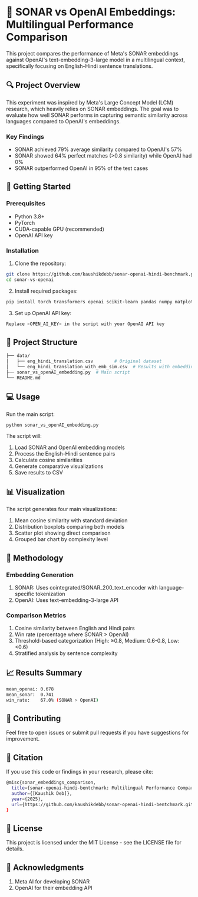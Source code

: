 # 🧠 SONAR vs OpenAI Embeddings: Multilingual Performance Comparison

This project compares the performance of Meta's SONAR embeddings against OpenAI's text-embedding-3-large model in a multilingual context, specifically focusing on English-Hindi sentence translations.

## 🔍 Project Overview

This experiment was inspired by Meta's Large Concept Model (LCM) research, which heavily relies on SONAR embeddings. The goal was to evaluate how well SONAR performs in capturing semantic similarity across languages compared to OpenAI's embeddings.

### Key Findings
- SONAR achieved 79% average similarity compared to OpenAI's 57%
- SONAR showed 64% perfect matches (>0.8 similarity) while OpenAI had 0%
- SONAR outperformed OpenAI in 95% of the test cases

## 🚀 Getting Started

### Prerequisites
- Python 3.8+
- PyTorch
- CUDA-capable GPU (recommended)
- OpenAI API key

### Installation

1. Clone the repository:
```bash
git clone https://github.com/kaushikdebb/sonar-openai-hindi-benchmark.git
cd sonar-vs-openai
```


2. Install required packages:
```bash
pip install torch transformers openai scikit-learn pandas numpy matplotlib
```

3. Set up OpenAI API key:
 ``` bash  
 Replace <OPEN_AI_KEY> in the script with your OpenAI API key
```
 

## 📁 Project Structure

``` bash
├── data/
│   ├── eng_hindi_translation.csv        # Original dataset
│   └── eng_hindi_translation_with_emb_sim.csv  # Results with embeddings
├── sonar_vs_openAI_embedding.py  # Main script
└── README.md
```

## 💻 Usage
Run the main script:
``` bash
python sonar_vs_openAI_embedding.py
```

The script will:

1. Load SONAR and OpenAI embedding models
2. Process the English-Hindi sentence pairs
3. Calculate cosine similarities
4. Generate comparative visualizations
5. Save results to CSV

## 📊 Visualization
The script generates four main visualizations:

1. Mean cosine similarity with standard deviation
2. Distribution boxplots comparing both models
3. Scatter plot showing direct comparison
4. Grouped bar chart by complexity level

## 🔧 Methodology

### Embedding Generation

1. SONAR: Uses cointegrated/SONAR_200_text_encoder with language-specific tokenization
2. OpenAI: Uses text-embedding-3-large API

### Comparison Metrics

1. Cosine similarity between English and Hindi pairs
2. Win rate (percentage where SONAR > OpenAI)
3. Threshold-based categorization (High: ≥0.8, Medium: 0.6-0.8, Low: <0.6)
4. Stratified analysis by sentence complexity

## 📈 Results Summary

``` bash 
mean_openai: 0.678
mean_sonar:  0.741
win_rate:    67.0% (SONAR > OpenAI)
```

## 🤝 Contributing
Feel free to open issues or submit pull requests if you have suggestions for improvement.

## 📝 Citation
If you use this code or findings in your research, please cite:

``` bash
@misc{sonar_embeddings_comparison,
  title={sonar-openai-hindi-bentchmark: Multilingual Performance Comparison},
  author={[Kaushik Deb]},
  year={2025},
  url={https://github.com/kaushikdebb/sonar-openai-hindi-bentchmark.git}
}
```

## 📄 License
This project is licensed under the MIT License - see the LICENSE file for details.

## 🙏 Acknowledgments
1. Meta AI for developing SONAR
2. OpenAI for their embedding API






